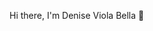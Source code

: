 Hi there, I'm Denise Viola Bella 👋

<!--
**deniseviolabella/deniseviolabella** is a ✨ _special_ ✨ repository because its `README.md` (this file) appears on your GitHub profile.

Here are some ideas to get you started:
 
- 🌱 I’m currently learning Web Development
- 💬 Ask me about Blogger (Google)
- 📫 How to reach me: Deniseviolabella4@gmail.com
